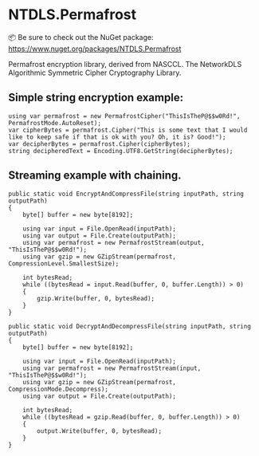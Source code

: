 # NTDLS.Permafrost

📦 Be sure to check out the NuGet package: https://www.nuget.org/packages/NTDLS.Permafrost

Permafrost encryption library, derived from NASCCL. The NetworkDLS Algorithmic Symmetric Cipher Cryptography Library.

## Simple string encryption example:

```
using var permafrost = new PermafrostCipher("ThisIsTheP@$$w0Rd!", PermafrostMode.AutoReset);
var cipherBytes = permafrost.Cipher("This is some text that I would like to keep safe if that is ok with you? Oh, it is? Good!");
var decipherBytes = permafrost.Cipher(cipherBytes);
string decipheredText = Encoding.UTF8.GetString(decipherBytes);
```

## Streaming example with chaining.
```
public static void EncryptAndCompressFile(string inputPath, string outputPath)
{
    byte[] buffer = new byte[8192];

    using var input = File.OpenRead(inputPath);
    using var output = File.Create(outputPath);
    using var permafrost = new PermafrostStream(output, "ThisIsTheP@$$w0Rd!");
    using var gzip = new GZipStream(permafrost, CompressionLevel.SmallestSize);

    int bytesRead;
    while ((bytesRead = input.Read(buffer, 0, buffer.Length)) > 0)
    {
        gzip.Write(buffer, 0, bytesRead);
    }
}

public static void DecryptAndDecompressFile(string inputPath, string outputPath)
{
    byte[] buffer = new byte[8192];

    using var input = File.OpenRead(inputPath);
    using var permafrost = new PermafrostStream(input, "ThisIsTheP@$$w0Rd!");
    using var gzip = new GZipStream(permafrost, CompressionMode.Decompress);
    using var output = File.Create(outputPath);

    int bytesRead;
    while ((bytesRead = gzip.Read(buffer, 0, buffer.Length)) > 0)
    {
        output.Write(buffer, 0, bytesRead);
    }
}
```